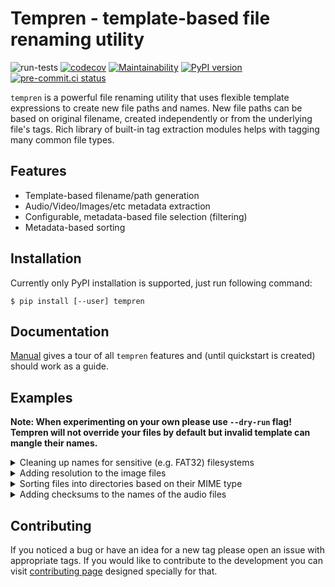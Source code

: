 # Tempren - template-based file renaming utility

![run-tests](https://github.com/idle-code/tempren/actions/workflows/run-tests.yml/badge.svg)
[![codecov](https://codecov.io/gh/idle-code/tempren/branch/develop/graph/badge.svg?token=1CR2PX6GYB)](https://codecov.io/gh/idle-code/tempren)
[![Maintainability](https://api.codeclimate.com/v1/badges/d67f6ebe698b79d75279/maintainability)](https://codeclimate.com/github/idle-code/tempren/maintainability)
[![PyPI version](https://badge.fury.io/py/tempren.svg)](https://badge.fury.io/py/tempren)
[![pre-commit.ci status](https://results.pre-commit.ci/badge/github/idle-code/tempren/develop.svg)](https://results.pre-commit.ci/latest/github/idle-code/tempren/develop)

`tempren` is a powerful file renaming utility that uses flexible template expressions to create new file paths and names.
New file paths can be based on original filename, created independently or from the underlying file's tags.
Rich library of built-in tag extraction modules helps with tagging many common file types.

## Features
- Template-based filename/path generation
- Audio/Video/Images/etc metadata extraction
- Configurable, metadata-based file selection (filtering)
- Metadata-based sorting

## Installation
Currently only PyPI installation is supported, just run following command:
```commandline
$ pip install [--user] tempren
```

## Documentation
[Manual](MANUAL.md) gives a tour of all `tempren` features and (until quickstart is created) should work as a guide.

<!--
## [Quickstart](QUICKSTART.md)
For quick, five-minute introduction to the most of `tempren` features please refer to the [quickstart](QUICKSTART.md) page.
You can also take a look on the following examples.
-->

## Examples
**Note: When experimenting on your own please use `--dry-run` flag!** \
**Tempren will not override your files by default but invalid template can mangle their names.**

<details>
<summary>Cleaning up names for sensitive (e.g. FAT32) filesystems</summary>

```commandline
$ tempren --recursive --name "%Strip(){%Base()|%Unidecode()|%Sanitize()|%Collapse()}%Ext()" ./Some\ OST/
Renamed: Disk 1/14 - 接近.flac
     to: Disk 1/14 - Jie Jin.flac
Renamed: Disk 1/02 - なつのあお.flac
     to: Disk 1/02 - natsunoao.flac
Renamed: Disk 1/11 - 灯火-re.flac
     to: Disk 1/11 - Deng Huo -re.flac
Renamed: Disk 1/05 - 記録.flac
     to: Disk 1/05 - Ji Lu.flac
Renamed: Disk 1/10 - むかしむかし、あるところに.flac
     to: Disk 1/10 - mukashimukashi, arutokoroni.flac
Renamed: Disk 1/09 - 阿良句のテーマ(ハイ).flac
     to: Disk 1/09 - A Liang Ju notema(hai).flac
...
```
</details>

<details>
<summary>Adding resolution to the image files</summary>

```commandline
$ tempren --name "%Base()_%Image.Width()x%Image.Height()%Ext()" ~/Pictures/Wallpapers
Renamed: 0sa5yfiskqr21.jpg
     to: 0sa5yfiskqr21_3728x4660.jpg
Renamed: rkgjq6883fp81.jpg
     to: rkgjq6883fp81_3024x4032.jpg
Renamed: lcrkvphf28911.jpg
     to: lcrkvphf28911_4016x4684.jpg
Renamed: y6nzcv55k3851.jpg
     to: y6nzcv55k3851_3784x5670.jpg
Renamed: 1211740803547.jpg
     to: 1211740803547_1200x1109.jpg
...
```
</details>

<details>
<summary>Sorting files into directories based on their MIME type</summary>

```commandline
$ tempren -d --path "%Capitalize(){%Mime(subtype)}/%Name()" ~/Downloads
Renamed: dotnet-install.sh
     to: X-shellscript/dotnet-install.sh
Renamed: openrgb_0.7_amd64_buster_6128731.deb
     to: Vnd.debian.binary-package/openrgb_0.7_amd64_buster_6128731.deb
Renamed: prometheus-2.26.0.linux-amd64.tar.gz
     to: Gzip/prometheus-2.26.0.linux-amd64.tar.gz
Renamed: nldb remote.zip
     to: Zip/nldb remote.zip
Renamed: artifacts.zip
     to: Zip/artifacts.zip
Renamed: 2021-06-11_12-09-34.webm
     to: X-matroska/2021-06-11_12-09-34.webm
Renamed: antlr-4.9.2-complete.jar
     to: Java-archive/antlr-4.9.2-complete.jar
...
```
</details>

<details>
<summary>Adding checksums to the names of the audio files</summary>

```commandline
$ tempren --filter-template "%IsMime('audio')" --name "%Base() [%Upper(){%Crc32()}]%Ext()" ./Roger\ Subirana\ Mata\ -\ Point\ of\ no\ return
Renamed: 10-169205-Roger Subirana Mata-Island of light.mp3
     to: 10-169205-Roger Subirana Mata-Island of light [08E46C33].mp3
Renamed: 12-169207-Roger Subirana Mata-Tales of trees.mp3
     to: 12-169207-Roger Subirana Mata-Tales of trees [33EFEC5E].mp3
Renamed: 11-169206-Roger Subirana Mata-Requiem.mp3
     to: 11-169206-Roger Subirana Mata-Requiem [5E48759B].mp3
Renamed: 05-168950-Roger Subirana Mata-The mask.mp3
     to: 05-168950-Roger Subirana Mata-The mask [045DBC19].mp3
Renamed: 03-168948-Roger Subirana Mata-Thryst.mp3
     to: 03-168948-Roger Subirana Mata-Thryst [5D23E43B].mp3
...
```
</details>


## Contributing
If you noticed a bug or have an idea for a new tag please open an issue with appropriate tags.
If you would like to contribute to the development you can visit [contributing page](CONTRIBUTING.md) designed specially for that.

